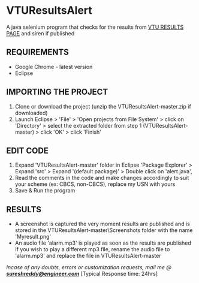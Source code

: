 # VTUResultsAlert
A java selenium program that checks for the results from [VTU RESULTS PAGE](http://results.vtu.ac.in) and siren if published


## REQUIREMENTS
* Google Chrome - latest version
* Eclipse


## IMPORTING THE PROJECT
1. Clone or download the project (unzip the VTUResultsAlert-master.zip if downloaded)
2. Launch Eclipse > 'File' > 'Open projects from File System' > click on 'Directory' >
   select the extracted folder from step 1 (VTUResultsAlert-master) > click 'OK' > click 'Finish'
    
## EDIT CODE
1. Expand 'VTUResultsAlert-master' folder in Eclipse 'Package Explorer' >
   Expand 'src' > Expand '(default package)' > Double click on 'alert.java',
2. Read the comments in the code and make changes accordingly to suit your scheme (ex: CBCS, non-CBCS),
   replace my USN with yours
3. Save & Run the program

## RESULTS
* A screenshot is captured the very moment results are published
  and is stored in the VTUResultsAlert-master\Screenshots folder with the name 'Myresult.png'
* An audio file 'alarm.mp3' is played as soon as the results are published
  If you wish to play a different mp3 file, rename the audio file to 'alarm.mp3' and replace the file in VTUResultsAlert-master
  
_Incase of any doubts, errors or customization requests, mail me @ **sureshreddy@engineer.com**_ [Typical Response time: 24hrs]
